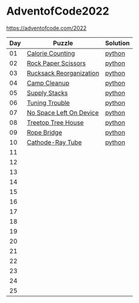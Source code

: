 # AdventofCode2022

https://adventofcode.com/2022

| Day | Puzzle | Solution |
|---|---|---|
| 01 | [Calorie Counting](https://adventofcode.com/2022/day/1) | [python](https://github.com/BrageLae/Aoc22/blob/main/day1/day1.py) |
| 02 | [Rock Paper Scissors](https://adventofcode.com/2022/day/2) | [python](https://github.com/BrageLae/Aoc22/blob/main/day2/day2.py) |
| 03 | [Rucksack Reorganization](https://adventofcode.com/2022/day/3) | [python](https://github.com/BrageLae/Aoc22/blob/main/day3/day3.py) |
| 04 | [Camp Cleanup](https://adventofcode.com/2022/day/4) | [python](https://github.com/BrageLae/Aoc22/blob/main/day4/day4.py) |
| 05 | [Supply Stacks](https://adventofcode.com/2022/day/5) | [python](https://github.com/BrageLae/Aoc22/blob/main/day5/day5.py) |
| 06 | [Tuning Trouble](https://adventofcode.com/2022/day/6) | [python](https://github.com/BrageLae/Aoc22/blob/main/day6/day6.py) |
| 07 | [No Space Left On Device](https://adventofcode.com/2022/day/7) | [python](https://github.com/BrageLae/Aoc22/blob/main/day7/day7.py) |
| 08 | [Treetop Tree House](https://adventofcode.com/2022/day/8) | [python](https://github.com/BrageLae/Aoc22/blob/main/day8/day8.py) |
| 09 | [Rope Bridge](https://adventofcode.com/2022/day/9) | [python](https://github.com/BrageLae/Aoc22/blob/main/day9/day9.py) |
| 10 | [Cathode-Ray Tube](https://adventofcode.com/2022/day/10) | [python](https://github.com/BrageLae/Aoc22/blob/main/day10/day10.py) |
| 11 |  |  |
| 12 |  |  |
| 13 |  |  |
| 14 |  |  |
| 15 |  |  |
| 16 |  |  |
| 17 |  |  |
| 18 |  |  |
| 19 |  |  |
| 20 |  |  |
| 21 |  |  |
| 22 |  |  |
| 23 |  |  |
| 24 |  |  |
| 25 |  |  |
